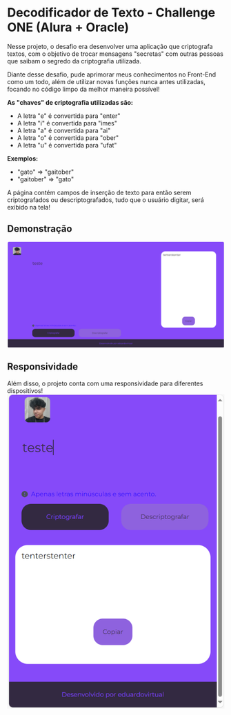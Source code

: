 # Decodificador de Texto - Challenge ONE (Alura + Oracle)

Nesse projeto, o desafio era desenvolver uma aplicação que criptografa textos, com o objetivo de trocar mensagens "secretas" com outras pessoas que saibam o segredo da criptografia utilizada.

Diante desse desafio, pude aprimorar meus conhecimentos no Front-End como um todo, além de utilizar novas funções nunca antes utilizadas, focando no código limpo da melhor maneira possível!

**As "chaves" de criptografia utilizadas são:**
- A letra "e" é convertida para "enter"
- A letra "i" é convertida para "imes"
- A letra "a" é convertida para "ai"
- A letra "o" é convertida para "ober"
- A letra "u" é convertida para "ufat"

**Exemplos:**
- "gato" => "gaitober"
- "gaitober" => "gato"

A página contém campos de inserção de texto para então serem criptografados ou descriptografados, tudo que o usuário digitar, será exibido na tela!

## Demonstração
![demonstrativo do uso da aplicação](assets-md/demonstracao.png)

## Responsividade

Além disso, o projeto conta com uma responsividade para diferentes dispositivos!
![demonstrativo do uso da responsividade](assets-md/responsividade.png)